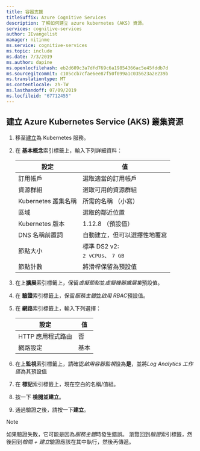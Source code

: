```yaml
---
title: 容器支援
titleSuffix: Azure Cognitive Services
description: 了解如何建立 azure kubernetes (AKS) 資源。
services: cognitive-services
author: IEvangelist
manager: nitinme
ms.service: cognitive-services
ms.topic: include
ms.date: 7/3/2019
ms.author: dapine
ms.openlocfilehash: eb2d609c3a7dfd769c6a19854366ac5e45fddb7d
ms.sourcegitcommit: c105ccb7cfae6ee87f50f099a1c035623a2e239b
ms.translationtype: MT
ms.contentlocale: zh-TW
ms.lasthandoff: 07/09/2019
ms.locfileid: "67712455"
---
```

## <a name="create-an-azure-kubernetes-service-aks-cluster-resource"></a>建立 Azure Kubernetes Service (AKS) 叢集資源

1. 移至[建立](https://ms.portal.azure.com/#create/microsoft.aks)為 Kubernetes 服務。

1. 在 **基本概念**索引標籤上，輸入下列詳細資料：

    |設定|值|
    |--|--|
    |訂用帳戶|選取適當的訂用帳戶|
    |資源群組|選取可用的資源群組|
    |Kubernetes 叢集名稱|所需的名稱 （小寫）|
    |區域|選取的鄰近位置|
    |Kubernetes 版本|1.12.8 （預設值）|
    |DNS 名稱前置詞|自動建立，但可以選擇性地覆寫|
    |節點大小|標準 DS2 v2:<br>`2 vCPUs`、 `7 GB`|
    |節點計數|將滑桿保留為預設值|

1. 在上**擴展**索引標籤上，保留*虛擬節點*並*虛擬機器擴展集*預設值。
1. 在 **驗證**索引標籤上，保留*服務主體*並*啟用 RBAC*預設值。
1. 在 **網路**索引標籤上，輸入下列選擇：

    |設定|值|
    |--|--|
    |HTTP 應用程式路由|否|
    |網路設定|基本|

1. 在上**監視**索引標籤上，請確認*啟用容器監視*設為**是**，並將*Log Analytics 工作區*為其預設值
1. 在 **標記**索引標籤上，現在空白的名稱/值組。
1. 按一下 **檢閱並建立**。
1. 通過驗證之後，請按一下**建立**。

> [!NOTE]
> 如果驗證失敗，它可能是因為*服務主體*時發生錯誤。 瀏覽回到*驗證*索引標籤，然後回到*檢閱 + 建立*驗證應該在其中執行，然後再傳遞。
